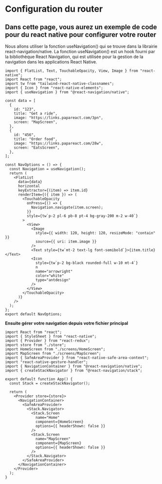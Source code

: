 # Configuration du router

## Dans cette page, vous aurez un exemple de code pour du react native pour configurer votre router

Nous allons utiliser la fonction useNavigation() qui se trouve dans la librairie react-navigation/native.
La fonction useNavigation() est un hook fourni par la bibliothèque React Navigation, qui est utilisée pour la gestion de la navigation dans les applications React Native.

```
import { FlatList, Text, TouchableOpacity, View, Image } from "react-native";
import React from "react";
import tw from "tailwind-react-native-classnames";
import { Icon } from "react-native-elements";
import { useNavigation } from "@react-navigation/native";

const data = [
  {
    id: "123",
    title: "Get a ride",
    image: "https://links.papareact.com/3pn",
    screen: "MapScreen",
  },
  {
    id: "456",
    title: "Order food",
    image: "https://links.papareact.com/28w",
    screen: "EatsScreen",
  },
];

const NavOptions = () => {
  const Navigation = useNavigation();
  return (
    <FlatList
      data={data}
      horizontal
      keyExtractor={(item) => item.id}
      renderItem={({ item }) => (
        <TouchableOpacity
          onPress={() => {
            Navigation.navigate(item.screen);
          }}
          style={tw`p-2 pl-6 pb-8 pt-4 bg-gray-200 m-2 w-40`}
        >
          <View>
            <Image
              style={{ width: 120, height: 120, resizeMode: "contain" }}
              source={{ uri: item.image }}
            />
            <Text style={tw`mt-2 text-lg font-semibold`}>{item.title}</Text>
            <Icon
              style={tw`p-2 bg-black rounded-full w-10 mt-4`}
              n
              name="arrowright"
              color="white"
              type="antdesign"
            />
          </View>
        </TouchableOpacity>
      )}
    />
  );
};
export default NavOptions;
```

**Ensuite gérer votre navigation depuis votre fichier principal**

```
import React from "react";
import { StyleSheet } from "react-native";
import { Provider } from "react-redux";
import store from "./store";
import HomeScreen from "./screens/HomeScreen";
import MapScreen from "./screens/MapScreen";
import { SafeAreaProvider } from "react-native-safe-area-context";
import "react-native-gesture-handler";
import { NavigationContainer } from "@react-navigation/native";
import { createStackNavigator } from "@react-navigation/stack";

export default function App() {
  const Stack = createStackNavigator();

  return (
    <Provider store={store}>
      <NavigationContainer>
        <SafeAreaProvider>
          <Stack.Navigator>
            <Stack.Screen
              name="Home"
              component={HomeScreen}
              options={{ headerShown: false }}
            />
            <Stack.Screen
              name="MapScreen"
              component={MapScreen}
              options={{ headerShown: false }}
            />
          </Stack.Navigator>
        </SafeAreaProvider>
      </NavigationContainer>
    </Provider>
  );
}
```
